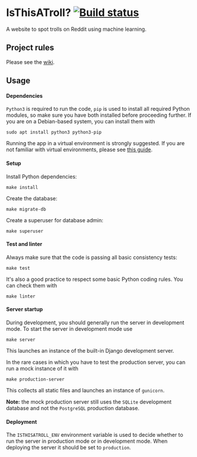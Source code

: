 # IsThisATroll? [![Build status](https://github.com/70AdmiralString/isthisatroll_web/actions/workflows/django.yml/badge.svg?branch=master)](https://github.com/70AdmiralString/isthisatroll_web/actions/workflows/django.yml?branch=master)

A website to spot trolls on Reddit using machine learning.

## Project rules

Please see the [wiki](https://github.com/70AdmiralString/isthisatroll_web/wiki).

## Usage

#### Dependencies

`Python3` is required to run the code, `pip` is used to install all required Python modules, so make sure you have both installed before proceeding further. If you are on a Debian-based system, you can install them with

    sudo apt install python3 python3-pip

Running the app in a virtual environment is strongly suggested. If you are not familiar with virtual environments, please see [this guide](https://docs.python.org/3/tutorial/venv.html).

#### Setup

Install Python dependencies:

    make install

Create the database:

    make migrate-db

Create a superuser for database admin:

    make superuser

#### Test and linter

Always make sure that the code is passing all basic consistency tests:

    make test

It's also a good practice to respect some basic Python coding rules. You can check them with

    make linter

#### Server startup

During development, you should generally run the server in development mode. To start the server in development mode use

    make server

This launches an instance of the built-in Django development server.

In the rare cases in which you have to test the production server, you can run a mock instance of it with

    make production-server

This collects all static files and launches an instance of `gunicorn`.

**Note:** the mock production server still uses the `SQLite` development database and not the `PostgreSQL` production database.

#### Deployment

The `ISTHISATROLL_ENV` environment variable is used to decide whether to run the server in production mode or in development mode. When deploying the server it should be set to `production`.
